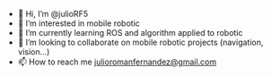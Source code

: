 - 👋 Hi, I’m @julioRF5
- 👀 I’m interested in mobile robotic
- 🌱 I’m currently learning ROS and algorithm applied to robotic
- 💞️ I’m looking to collaborate on mobile robotic projects (navigation, vision...)
- 📫 How to reach me julioromanfernandez@gmail.com

<!---
julioRF5/julioRF5 is a ✨ special ✨ repository because its `README.md` (this file) appears on your GitHub profile.
You can click the Preview link to take a look at your changes.
--->
